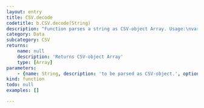 ```yaml
---
layout: entry
title: CSV.decode
codetitle: b.CSV.decode(String)
description: "Function parses a string as CSV-object Array. Usage:\nvar arr = CSV.decode(str);\nvar str = CSV.encode(arr);"
category: Data
subcategory: CSV
returns:
    name: null
    description: 'Returns CSV-object Array'
    type: [Array]
parameters:
    - {name: String, description: 'to be parsed as CSV-object.', optional: false, type: [String]}
kind: function
todo: null
examples: []

---
```

